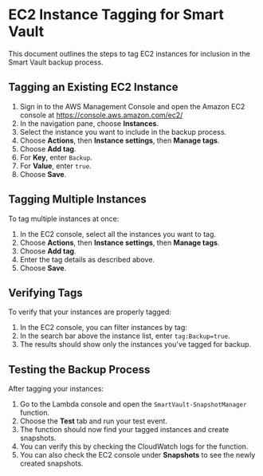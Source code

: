 # EC2 Instance Tagging for Smart Vault

This document outlines the steps to tag EC2 instances for inclusion in the Smart Vault backup process.

## Tagging an Existing EC2 Instance

1. Sign in to the AWS Management Console and open the Amazon EC2 console at https://console.aws.amazon.com/ec2/
2. In the navigation pane, choose **Instances**.
3. Select the instance you want to include in the backup process.
4. Choose **Actions**, then **Instance settings**, then **Manage tags**.
5. Choose **Add tag**.
6. For **Key**, enter `Backup`.
7. For **Value**, enter `true`.
8. Choose **Save**.

## Tagging Multiple Instances

To tag multiple instances at once:

1. In the EC2 console, select all the instances you want to tag.
2. Choose **Actions**, then **Instance settings**, then **Manage tags**.
3. Choose **Add tag**.
4. Enter the tag details as described above.
5. Choose **Save**.

## Verifying Tags

To verify that your instances are properly tagged:

1. In the EC2 console, you can filter instances by tag:
2. In the search bar above the instance list, enter `tag:Backup=true`.
3. The results should show only the instances you've tagged for backup.

## Testing the Backup Process

After tagging your instances:

1. Go to the Lambda console and open the `SmartVault-SnapshotManager` function.
2. Choose the **Test** tab and run your test event.
3. The function should now find your tagged instances and create snapshots.
4. You can verify this by checking the CloudWatch logs for the function.
5. You can also check the EC2 console under **Snapshots** to see the newly created snapshots.